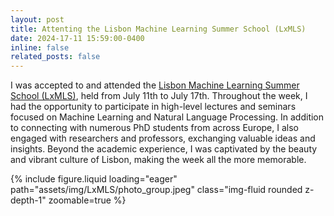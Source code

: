 ```yaml
---
layout: post
title: Attenting the Lisbon Machine Learning Summer School (LxMLS)
date: 2024-17-11 15:59:00-0400
inline: false
related_posts: false
---
```


I was accepted to and attended the [Lisbon Machine Learning Summer School (LxMLS)](http://lxmls.it.pt/2024/), held from July 11th to July 17th. Throughout the week, I had the opportunity to participate in high-level lectures and seminars focused on Machine Learning and Natural Language Processing. In addition to connecting with numerous PhD students from across Europe, I also engaged with researchers and professors, exchanging valuable ideas and insights. Beyond the academic experience, I was captivated by the beauty and vibrant culture of Lisbon, making the week all the more memorable.

<div class="row mt-3">
    <div class="col-sm mt-3 mt-md-0">
        {% include figure.liquid loading="eager" path="assets/img/LxMLS/photo_group.jpeg" class="img-fluid rounded z-depth-1" zoomable=true %}
    </div>
</div>